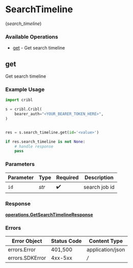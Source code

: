 # SearchTimeline
(*search_timeline*)

### Available Operations

* [get](#get) - Get search timeline

## get

Get search timeline

### Example Usage

```python
import cribl

s = cribl.Cribl(
    bearer_auth="<YOUR_BEARER_TOKEN_HERE>",
)


res = s.search_timeline.get(id='<value>')

if res.search_timeline is not None:
    # handle response
    pass

```

### Parameters

| Parameter          | Type               | Required           | Description        |
| ------------------ | ------------------ | ------------------ | ------------------ |
| `id`               | *str*              | :heavy_check_mark: | search job id      |


### Response

**[operations.GetSearchTimelineResponse](../../models/operations/getsearchtimelineresponse.md)**
### Errors

| Error Object     | Status Code      | Content Type     |
| ---------------- | ---------------- | ---------------- |
| errors.Error     | 401,500          | application/json |
| errors.SDKError  | 4xx-5xx          | */*              |
